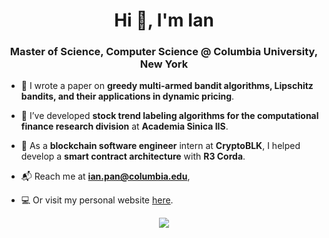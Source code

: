 <h1 align="center">Hi 👋, I'm Ian</h1>
<h3 align="center">Master of Science, Computer Science @ Columbia University, New York</h3>

- 🧪  I wrote a paper on **greedy multi-armed bandit algorithms, Lipschitz bandits, and their applications in dynamic pricing**.

- 🚀  I’ve developed **stock trend labeling algorithms for the computational finance research division** at **Academia Sinica IIS**.

- 💸  As a **blockchain software engineer** intern at **CryptoBLK**, I helped develop a **smart contract architecture** with **R3 Corda**.

- 📬  Reach me at **ian.pan@columbia.edu**,

- 💻  Or visit my personal website [here](https://ianyepan.github.io/).

<p align="center">
  <img src="https://github-readme-stats.vercel.app/api?username=ianyepan&bg_color=1f2938&text_color=FFFFFF&count_private=true&show_icons=true&hide_border=true&include_all_commits=true" />
</p>
